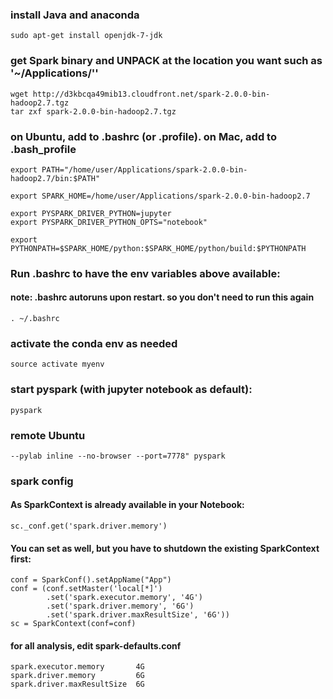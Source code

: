 
### install Java and anaconda
```
sudo apt-get install openjdk-7-jdk
```

### get Spark binary and UNPACK at the location you want such as '~/Applications/''
```
wget http://d3kbcqa49mib13.cloudfront.net/spark-2.0.0-bin-hadoop2.7.tgz
tar zxf spark-2.0.0-bin-hadoop2.7.tgz
```

### on Ubuntu, add to .bashrc (or .profile). on Mac, add to .bash_profile
```
export PATH="/home/user/Applications/spark-2.0.0-bin-hadoop2.7/bin:$PATH"

export SPARK_HOME=/home/user/Applications/spark-2.0.0-bin-hadoop2.7

export PYSPARK_DRIVER_PYTHON=jupyter
export PYSPARK_DRIVER_PYTHON_OPTS="notebook"

export PYTHONPATH=$SPARK_HOME/python:$SPARK_HOME/python/build:$PYTHONPATH
```

### Run .bashrc to have the env variables above available:
#### note: .bashrc autoruns upon restart. so you don't need to run this again
```
. ~/.bashrc
```

### activate the conda env as needed
```
source activate myenv
```

### start pyspark (with jupyter notebook as default):
```
pyspark
```

### remote Ubuntu
```
--pylab inline --no-browser --port=7778" pyspark
```

### spark config
#### As SparkContext is already available in your Notebook:
```
sc._conf.get('spark.driver.memory')
```

#### You can set as well, but you have to shutdown the existing SparkContext first:
```
conf = SparkConf().setAppName("App")
conf = (conf.setMaster('local[*]')
        .set('spark.executor.memory', '4G')
        .set('spark.driver.memory', '6G')
        .set('spark.driver.maxResultSize', '6G'))
sc = SparkContext(conf=conf)
```

#### for all analysis, edit spark-defaults.conf 
```
spark.executor.memory		4G
spark.driver.memory			6G
spark.driver.maxResultSize	6G
```